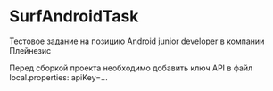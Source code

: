 # SurfAndroidTask
Тестовое задание на позицию Android junior developer в компании Плейнезис

Перед сборкой проекта необходимо добавить ключ API в файл local.properties:
apiKey=...
